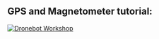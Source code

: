## GPS and Magnetometer tutorial: 
[![Dronebot Workshop](https://i.ytimg.com/vi/kwk3qzaIcCU/hqdefault.jpg)](https://dronebotworkshop.com/using-gps-modules/)
